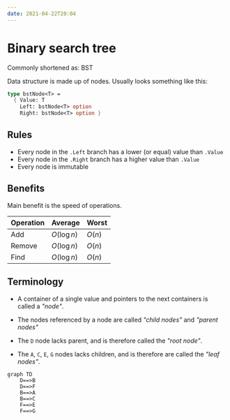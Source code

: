 ```yaml
---
date: 2021-04-22T20:04
---
```


# Binary search tree

Commonly shortened as: BST

Data structure is made up of nodes. Usually looks something like this:

```fsharp
type bstNode<T> =
  { Value: T
    Left: bstNode<T> option
    Right: bstNode<T> option }
```

## Rules

- Every node in the `.Left` branch has a lower (or equal) value than `.Value`
- Every node in the `.Right` branch has a higher value than `.Value`
- Every node is immutable

## Benefits

Main benefit is the speed of operations.

| Operation | Average    | Worst |
| --------- | ---------- | ----- |
| Add       | $O(\log n)$ | $O(n)$ |
| Remove    | $O(\log n)$ | $O(n)$ |
| Find      | $O(\log n)$ | $O(n)$ |

## Terminology

- A container of a single value and pointers to the next containers is called a
  *"node"*.
  
- The nodes referenced by a node are called *"child nodes"* and
  *"parent nodes"*

- The `D` node lacks parent, and is therefore called the *"root node"*.

- The `A`, `C`, `E`, `G` nodes lacks children, and is therefore are called the
  *"leaf nodes"*.

```{.mermaid}
graph TD
    D==>B
    D==>F
    B==>A
    B==>C
    F==>E
    F==>G
```
